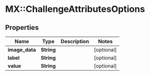 # MX::ChallengeAttributesOptions

## Properties
Name | Type | Description | Notes
------------ | ------------- | ------------- | -------------
**image_data** | **String** |  | [optional] 
**label** | **String** |  | [optional] 
**value** | **String** |  | [optional] 


